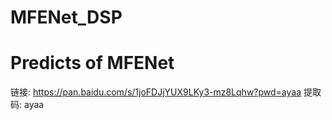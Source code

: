 # MFENet_DSP

# Predicts of MFENet
链接: https://pan.baidu.com/s/1joFDJjYUX9LKy3-mz8Lqhw?pwd=ayaa 提取码: ayaa 
